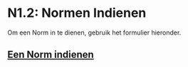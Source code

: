# N1.2: Normen Indienen

Om een Norm in te dienen, gebruik het formulier hieronder.

## [Een Norm indienen](https://forms.gle/Q6SMdvfYutR9DsSX6)
